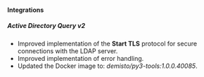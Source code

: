 
#### Integrations
##### Active Directory Query v2
- Improved implementation of the **Start TLS** protocol for secure connections with the LDAP server.
- Improved implementation of error handling.
- Updated the Docker image to: *demisto/py3-tools:1.0.0.40085*.
